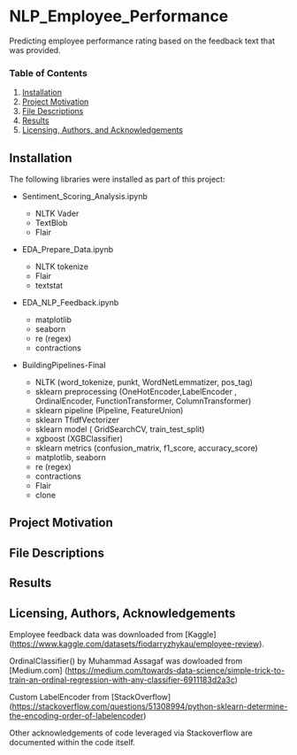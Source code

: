 # NLP_Employee_Performance
Predicting employee performance rating based on the feedback text that was provided.  

### Table of Contents

1. [Installation](#installation)
2. [Project Motivation](#motivation)
3. [File Descriptions](#files)
4. [Results](#results)
5. [Licensing, Authors, and Acknowledgements](#licensing)


## Installation <a name="installation"></a>

The following libraries were installed as part of this project:
 - Sentiment_Scoring_Analysis.ipynb
   - NLTK Vader
   - TextBlob
   - Flair
        
- EDA_Prepare_Data.ipynb
  - NLTK tokenize 
  - Flair
  - textstat

- EDA_NLP_Feedback.ipynb
  -  matplotlib
  -  seaborn
  -  re (regex)
  -  contractions
  
- BuildingPipelines-Final
  -  NLTK (word_tokenize, punkt, WordNetLemmatizer, pos_tag)
  -  sklearn preprocessing (OneHotEncoder,LabelEncoder , OrdinalEncoder, FunctionTransformer, ColumnTransformer)
  -  sklearn pipeline (Pipeline, FeatureUnion)
  -  sklearn TfidfVectorizer
  -  sklearn model ( GridSearchCV, train_test_split)
  -  xgboost (XGBClassifier)
  -  sklearn metrics (confusion_matrix, f1_score, accuracy_score)
  -  matplotlib, seaborn
  -  re (regex)
  -  contractions
  -  Flair
  -  clone 


## Project Motivation<a name="motivation"></a>


## File Descriptions <a name="files"></a>



## Results<a name="results"></a>



## Licensing, Authors, Acknowledgements<a name="licensing"></a>

Employee feedback data was downloaded from [Kaggle] (https://www.kaggle.com/datasets/fiodarryzhykau/employee-review).  

OrdinalClassifier() by Muhammad Assagaf was dowloaded from [Medium.com] (https://medium.com/towards-data-science/simple-trick-to-train-an-ordinal-regression-with-any-classifier-6911183d2a3c)

Custom LabelEncoder from [StackOverflow] (https://stackoverflow.com/questions/51308994/python-sklearn-determine-the-encoding-order-of-labelencoder)

Other acknowledgements of code leveraged via Stackoverflow are documented within the code itself. 
